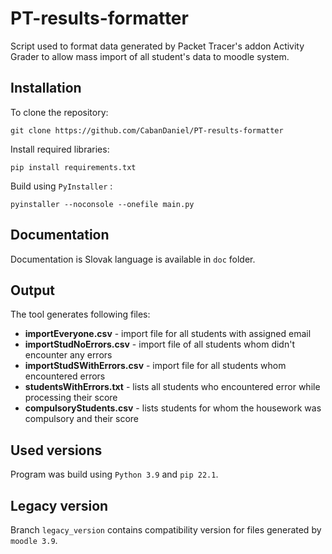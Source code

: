 # PT-results-formatter

Script used to format data generated by Packet Tracer's addon Activity Grader to allow mass import of all student's data to moodle system.

## Installation

To clone the repository:

    git clone https://github.com/CabanDaniel/PT-results-formatter

Install required libraries:

    pip install requirements.txt

Build using `PyInstaller` :

    pyinstaller --noconsole --onefile main.py

## Documentation

Documentation is Slovak language is available in `doc` folder.

## Output

The tool generates following files:

- **importEveryone.csv** - import file for all students with assigned email
- **importStudNoErrors.csv** - import file of all students whom didn't encounter any errors
- **importStudSWithErrors.csv** - import file for all students whom encountered errors
- **studentsWithErrors.txt** - lists all students who encountered error while processing their score
- **compulsoryStudents.csv** - lists students for whom the housework was compulsory and their score

## Used versions

Program was build using `Python 3.9` and `pip 22.1`.

## Legacy version

Branch `legacy_version` contains compatibility version for files generated by `moodle 3.9`.
